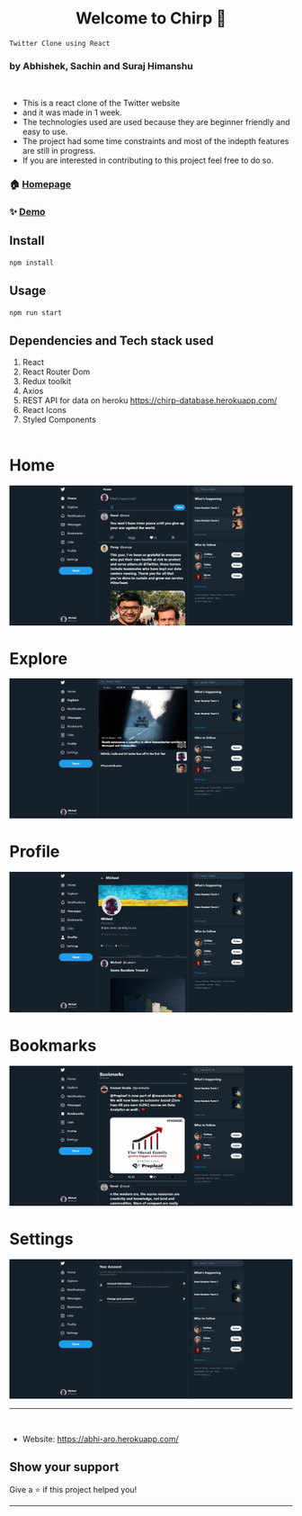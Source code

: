 <!-- # Twitter Clone using React
### by Suraj Himanshu, Sachin, Abhishek

#### Dependencies

1. React
2. React Router Dom
3. React Redux
4. Redux
5. Axios
6. Fake REST API for data on heroku https://chirp-database.herokuapp.com/
7. Reduxjs Toolkit
 -->
<h1 align="center">Welcome to Chirp 👋</h1>

```
Twitter Clone using React
```

### by Abhishek, Sachin and Suraj Himanshu

<br/>


- This is a react clone of the Twitter website
- and it was made in 1 week.
- The technologies used are used because they are beginner friendly and easy to use.
- The project had some time constraints and most of the indepth features are still in progress.
- If you are interested in contributing to this project feel free to do so.

### 🏠 [Homepage](./public/twitterHome.jpg)

### ✨ [Demo](https://twitter-chirp.herokuapp.com/)

## Install

```sh
npm install
```

## Usage

```sh
npm run start
```

## Dependencies and Tech stack used

1. React
1. React Router Dom
1. Redux toolkit
1. Axios
1. REST API for data on heroku https://chirp-database.herokuapp.com/
1. React Icons
1. Styled Components
   <br/>
   <br/>
# Home
<img src="./public/twitterHome.jpg">

# Explore
<img src="./public/twitterExplore.jpg">

# Profile
<img src="./public/twitterProfile.jpg">

# Bookmarks
<img src="./public/twitterBookmarks.jpg">

# Settings
<img src="./public/twitterSettings.jpg">

---

<br/>



- Website: https://abhi-aro.herokuapp.com/


## Show your support

Give a ⭐️ if this project helped you!

---
